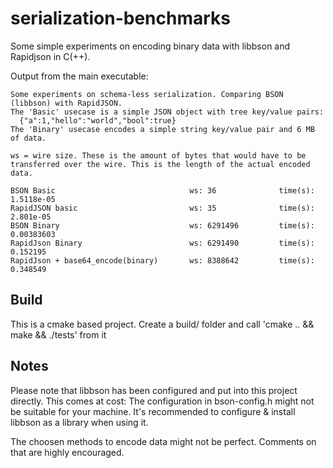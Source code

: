 # serialization-benchmarks
Some simple experiments on encoding binary data with libbson and Rapidjson in C(++).

Output from the main executable:
```
Some experiments on schema-less serialization. Comparing BSON (libbson) with RapidJSON.
The 'Basic' usecase is a simple JSON object with tree key/value pairs:
  {"a":1,"hello":"world","bool":true}
The 'Binary' usecase encodes a simple string key/value pair and 6 MB of data.

ws = wire size. These is the amount of bytes that would have to be transferred over the wire. This is the length of the actual encoded data.

BSON Basic                              ws: 36              time(s): 1.5118e-05
RapidJSON basic                         ws: 35              time(s): 2.801e-05
BSON Binary                             ws: 6291496         time(s): 0.00383603
RapidJson Binary                        ws: 6291490         time(s): 0.152195
RapidJson + base64_encode(binary)       ws: 8388642         time(s): 0.348549
```

## Build
This is a cmake based project. Create a build/ folder and call 'cmake .. && make && ./tests' from it

## Notes
Please note that libbson has been configured and put into this project directly. 
This comes at cost: The configuration in bson-config.h might not be suitable for your machine.
It's recommended to configure & install libbson as a library when using it.

The choosen methods to encode data might not be perfect.
Comments on that are highly encouraged.
